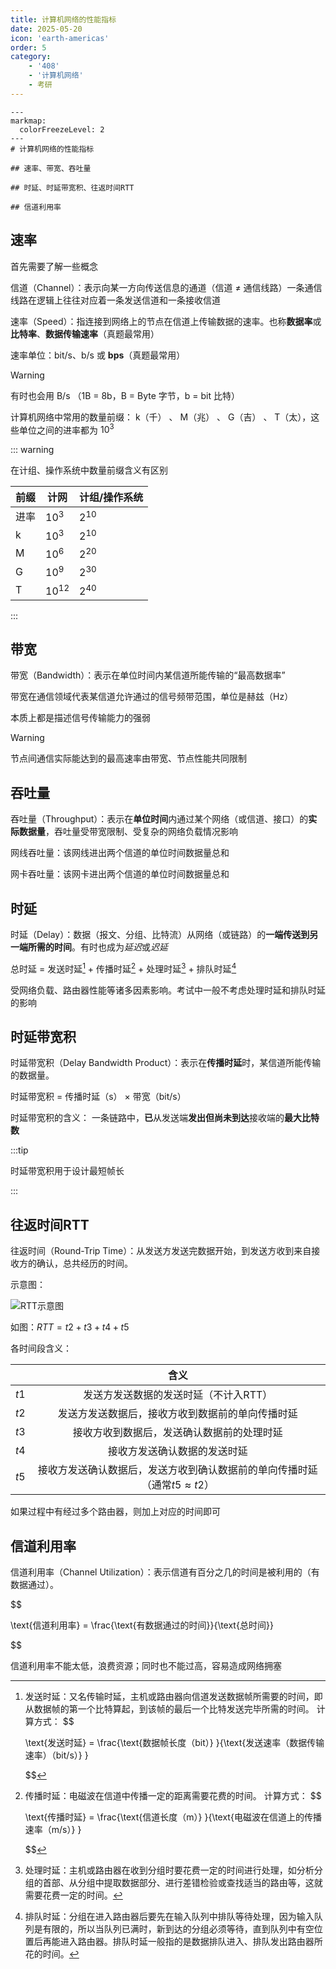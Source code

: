 ```yaml
---
title: 计算机网络的性能指标
date: 2025-05-20
icon: 'earth-americas'
order: 5
category: 
    - '408'
    - '计算机网络'
    - 考研
---
```


````markmap
---
markmap:
  colorFreezeLevel: 2
---
# 计算机网络的性能指标

## 速率、带宽、吞吐量

## 时延、时延带宽积、往返时间RTT

## 信道利用率
````

## 速率

首先需要了解一些概念

信道（Channel）：表示向某一方向传送信息的通道（信道 $\neq$ 通信线路）一条通信线路在逻辑上往往对应着一条发送信道和一条接收信道

速率（Speed）：指连接到网络上的节点在信道上传输数据的速率。也称**数据率**或**比特率**、**数据传输速率**（真题最常用）

速率单位：bit/s、b/s 或 **bps**（真题最常用）

> [!warning]
> 有时也会用 B/s （1B = 8b，B = Byte 字节，b = bit 比特）

计算机网络中常用的数量前缀： k（千） 、 M（兆） 、 G（吉） 、 T（太），这些单位之间的进率都为 $10^3$

::: warning

在计组、操作系统中数量前缀含义有区别

| 前缀 | 计网 | 计组/操作系统 |
| ---- | ---- | -------- |
| 进率 | $10^3$    |  $2^{10}$       |
| k    | $10^3$ | $2^{10}$     |
| M    | $10^6$ | $2^{20}$   |
| G    | $10^9$ | $2^{30}$   |
| T    | $10^{12}$ | $2^{40}$   |

:::

## 带宽

带宽（Bandwidth）：表示在单位时间内某信道所能传输的“最高数据率”

带宽在通信领域代表某信道允许通过的信号频带范围，单位是赫兹（Hz）

本质上都是描述信号传输能力的强弱

> [!warning]
> 节点间通信实际能达到的最高速率由带宽、节点性能共同限制

## 吞吐量

吞吐量（Throughput）：表示在**单位时间**内通过某个网络（或信道、接口）的**实际数据量**，吞吐量受带宽限制、受复杂的网络负载情况影响

网线吞吐量：该网线进出两个信道的单位时间数据量总和

网卡吞吐量：该网卡进出两个信道的单位时间数据量总和

## 时延

时延（Delay）：数据（报文、分组、比特流）从网络（或链路）的**一端传送到另一端所需的时间**。有时也成为*延迟*或*迟延*

总时延 = 发送时延[^1] + 传播时延[^2] + 处理时延[^3] + 排队时延[^4]

受网络负载、路由器性能等诸多因素影响。考试中一般不考虑处理时延和排队时延的影响

[^1]: 发送时延：又名传输时延，主机或路由器向信道发送数据帧所需要的时间，即从数据帧的第一个比特算起，到该帧的最后一个比特发送完毕所需的时间。
      计算方式：
      $$

      \text{发送时延} = \frac{\text{数据帧长度（bit）} }{\text{发送速率（数据传输速率）（bit/s）} }

      $$

[^2]: 传播时延：电磁波在信道中传播一定的距离需要花费的时间。
      计算方式：
      $$

      \text{传播时延} = \frac{\text{信道长度（m）} }{\text{电磁波在信道上的传播速率（m/s）} }

      $$


[^3]: 处理时延：主机或路由器在收到分组时要花费一定的时间进行处理，如分析分组的首部、从分组中提取数据部分、进行差错检验或查找适当的路由等，这就需要花费一定的时间。

[^4]: 排队时延：分组在进入路由器后要先在输入队列中排队等待处理，因为输入队列是有限的，所以当队列已满时，新到达的分组必须等待，直到队列中有空位置后再能进入路由器。排队时延一般指的是数据排队进入、排队发出路由器所花的时间。

## 时延带宽积

时延带宽积（Delay Bandwidth Product）：表示在**传播时延**时，某信道所能传输的数据量。

时延带宽积 = 传播时延（s） $\times$ 带宽（bit/s）

时延带宽积的含义： 一条链路中，**已**从发送端**发出但尚未到达**接收端的**最大比特数**

:::tip

时延带宽积用于设计最短帧长

:::

## 往返时间RTT

往返时间（Round-Trip Time）：从发送方发送完数据开始，到发送方收到来自接收方的确认，总共经历的时间。

示意图：

![RTT示意图](//store.s1r0ko.top/svg/m_cn_5_1_ver_1.svg)

如图：$RTT = t2 + t3 + t4 + t5$

各时间段含义：

| | 含义 |
| :--: | :--: |
| $t1$ | 发送方发送数据的发送时延（不计入RTT） |
| $t2$ | 发送方发送数据后，接收方收到数据前的单向传播时延 |
| $t3$ | 接收方收到数据后，发送确认数据前的处理时延 |
| $t4$ | 接收方发送确认数据的发送时延 |
| $t5$ | 接收方发送确认数据后，发送方收到确认数据前的单向传播时延（通常$t5 \approx t2$） |

如果过程中有经过多个路由器，则加上对应的时间即可

## 信道利用率

信道利用率（Channel Utilization）：表示信道有百分之几的时间是被利用的（有数据通过）。

$$

\text{信道利用率} = \frac{\text{有数据通过的时间}}{\text{总时间}}

$$

信道利用率不能太低，浪费资源；同时也不能过高，容易造成网络拥塞

